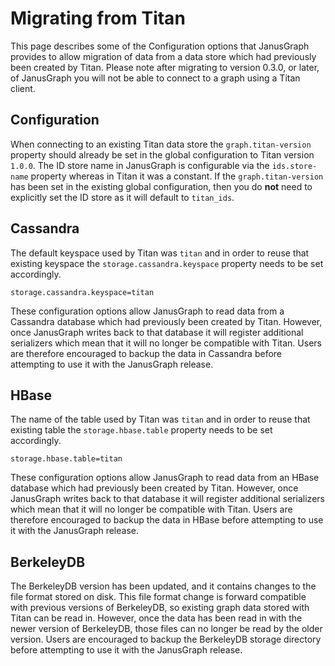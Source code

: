 # Migrating from Titan

This page describes some of the Configuration options that JanusGraph
provides to allow migration of data from a data store which had
previously been created by Titan. Please note after migrating to version 0.3.0, 
or later, of JanusGraph you will not be able to connect to a graph using a Titan client. 

## Configuration

When connecting to an existing Titan data store the
`graph.titan-version` property should already be set in the global
configuration to Titan version `1.0.0`. The ID store name in JanusGraph
is configurable via the `ids.store-name` property whereas in Titan it
was a constant. If the `graph.titan-version` has been set in the
existing global configuration, then you do **not** need to explicitly
set the ID store as it will default to `titan_ids`.

## Cassandra

The default keyspace used by Titan was `titan` and in order to reuse
that existing keyspace the `storage.cassandra.keyspace` property needs
to be set accordingly.
```properties
storage.cassandra.keyspace=titan
```

These configuration options allow JanusGraph to read data from a
Cassandra database which had previously been created by Titan. However,
once JanusGraph writes back to that database it will register additional
serializers which mean that it will no longer be compatible with Titan.
Users are therefore encouraged to backup the data in Cassandra before
attempting to use it with the JanusGraph release.

## HBase

The name of the table used by Titan was `titan` and in order to reuse
that existing table the `storage.hbase.table` property needs to be set
accordingly.
```properties
storage.hbase.table=titan
```

These configuration options allow JanusGraph to read data from an HBase
database which had previously been created by Titan. However, once
JanusGraph writes back to that database it will register additional
serializers which mean that it will no longer be compatible with Titan.
Users are therefore encouraged to backup the data in HBase before
attempting to use it with the JanusGraph release.

## BerkeleyDB

The BerkeleyDB version has been updated, and it contains changes to the
file format stored on disk. This file format change is forward
compatible with previous versions of BerkeleyDB, so existing graph data
stored with Titan can be read in. However, once the data has been read
in with the newer version of BerkeleyDB, those files can no longer be
read by the older version. Users are encouraged to backup the BerkeleyDB
storage directory before attempting to use it with the JanusGraph
release.

